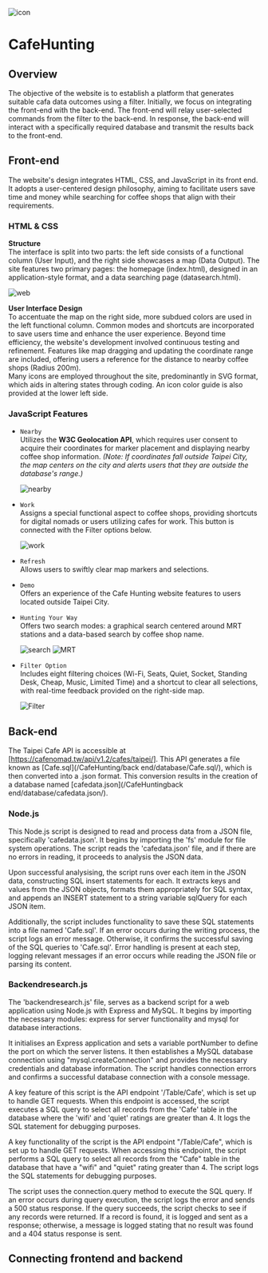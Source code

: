 ![icon](Website/front-end/img/weblogo-05.png)
# CafeHunting

## Overview
The objective of the website is to establish a platform that generates suitable cafa data outcomes using a filter. Initially, we focus on integrating the front-end with the back-end. The front-end will relay user-selected commands from the filter to the back-end. In response, the back-end will interact with a specifically required database and transmit the results back to the front-end.

## Front-end
The website's design integrates HTML, CSS, and JavaScript in its front end. It adopts a user-centered design philosophy, aiming to facilitate users save time and money while searching for coffee shops that align with their requirements.   

### HTML & CSS   
**Structure**  
The interface is split into two parts: the left side consists of a functional column (User Input), and the right side showcases a map (Data Output). The site features two primary pages: the homepage (index.html), designed in an application-style format, and a data searching page (datasearch.html).   
  
![web](https://github.com/sjosk/CafeHunting/blob/main/Group%20Report/Img/index.png)
  
**User Interface Design**  
To accentuate the map on the right side, more subdued colors are used in the left functional column. Common modes and shortcuts are incorporated to save users time and enhance the user experience. 
Beyond time efficiency, the website's development involved continuous testing and refinement. Features like map dragging and updating the coordinate range are included, offering users a reference for the distance to nearby coffee shops (Radius 200m).  
Many icons are employed throughout the site, predominantly in SVG format, which aids in altering states through coding. An icon color guide is also provided at the lower left side.  
  
### JavaScript Features
- `Nearby`  
  Utilizes the **W3C Geolocation API**, which requires user consent to acquire their coordinates for marker placement and displaying nearby coffee shop information.
  *(Note: If coordinates fall outside Taipei City, the map centers on the city and alerts users that they are outside the database's range.)*

    ![nearby](https://github.com/sjosk/CafeHunting/blob/main/Group%20Report/Img/Nearby_Geolocation%20API.png)
    
- `Work`  
  Assigns a special functional aspect to coffee shops, providing shortcuts for digital nomads or users utilizing cafes for work. This button is connected with the Filter options below.

    ![work](https://github.com/sjosk/CafeHunting/blob/main/Group%20Report/Img/Work.png)
    
- `Refresh`  
  Allows users to swiftly clear map markers and selections.  
- `Demo`  
  Offers an experience of the Cafe Hunting website features to users located outside Taipei City.  
- `Hunting Your Way`  
  Offers two search modes: a graphical search centered around MRT stations and a data-based search by coffee shop name.
  
     ![search](https://github.com/sjosk/CafeHunting/blob/main/Group%20Report/Img/Searchbyname_buttonafter.png)
     ![MRT](https://github.com/sjosk/CafeHunting/blob/main/Group%20Report/Img/SearchbyMRT.png)
    
- `Filter Option`  
  Includes eight filtering choices (Wi-Fi, Seats, Quiet, Socket, Standing Desk, Cheap, Music, Limited Time) and a shortcut to clear all selections, with real-time feedback provided on the right-side map.
  
  ![Filter](https://github.com/sjosk/CafeHunting/blob/main/Group%20Report/Img/custom.png)

    

## Back-end
The Taipei Cafe API is accessible at [https://cafenomad.tw/api/v1.2/cafes/taipei/]. This API generates a file known as [Cafe.sql](/CafeHunting/back end/database/Cafe.sql/), which is then converted into a .json format. This conversion results in the creation of a database named [cafedata.json](/CafeHuntingback end/database/cafedata.json/).
### Node.js
This Node.js script is designed to read and process data from a JSON file, specifically 'cafedata.json'. It begins by importing the 'fs' module for file system operations. The script reads the 'cafedata.json' file, and if there are no errors in reading, it proceeds to analysis the JSON data.


Upon successful analysising, the script runs over each item in the JSON data, constructing SQL insert statements for each. It extracts keys and values from the JSON objects, formats them appropriately for SQL syntax, and appends an INSERT statement to a string variable sqlQuery for each JSON item.


Additionally, the script includes functionality to save these SQL statements into a file named 'Cafe.sql'. If an error occurs during the writing process, the script logs an error message. Otherwise, it confirms the successful saving of the SQL queries to 'Cafe.sql'.
Error handling is present at each step, logging relevant messages if an error occurs while reading the JSON file or parsing its content.

### Backendresearch.js
The 'backendresearch.js' file, serves as a backend script for a web application using Node.js with Express and MySQL. It begins by importing the necessary modules: express for server functionality and mysql for database interactions.


It initialises an Express application and sets a variable portNumber to define the port on which the server listens. It then establishes a MySQL database connection using "mysql.createConnection" and provides the necessary credentials and database information. The script handles connection errors and confirms a successful database connection with a console message.


A key feature of this script is the API endpoint '/Table/Cafe', which is set up to handle GET requests. When this endpoint is accessed, the script executes a SQL query to select all records from the 'Cafe' table in the database where the 'wifi' and 'quiet' ratings are greater than 4. It logs the SQL statement for debugging purposes.


A key functionality of the script is the API endpoint "/Table/Cafe", which is set up to handle GET requests. When accessing this endpoint, the script performs a SQL query to select all records from the "Cafe" table in the database that have a "wifi" and "quiet" rating greater than 4. The script logs the SQL statements for debugging purposes.


The script uses the connection.query method to execute the SQL query. If an error occurs during query execution, the script logs the error and sends a 500 status response. If the query succeeds, the script checks to see if any records were returned. If a record is found, it is logged and sent as a response; otherwise, a message is logged stating that no result was found and a 404 status response is sent.



## Connecting frontend and backend

